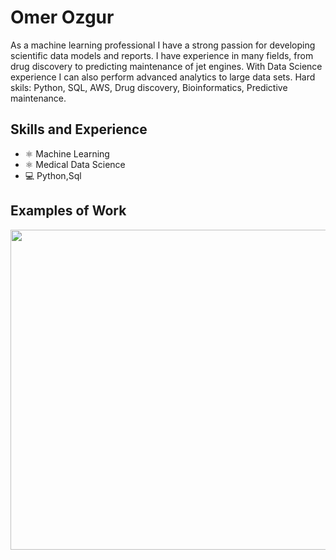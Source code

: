 # Omer Ozgur
As a machine learning professional I have a strong passion for developing scientific data models and reports. I have experience in many fields, from drug discovery to predicting maintenance of jet engines. With Data Science experience I can also perform advanced analytics to large data sets. Hard skils: Python, SQL, AWS, Drug discovery, Bioinformatics, Predictive maintenance.

## Skills and Experience
* ⚛ Machine Learning
* ⚛ Medical Data Science
* 💻 Python,Sql

## Examples of Work
<img src="https://github.com/adriantwarog/adriantwarog/blob/master/covid19.gif" width="512" >
